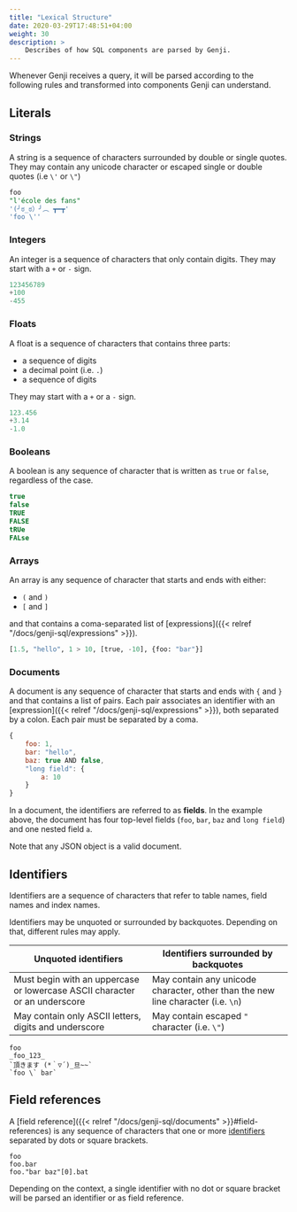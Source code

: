 ```yaml
---
title: "Lexical Structure"
date: 2020-03-29T17:48:51+04:00
weight: 30
description: >
    Describes of how SQL components are parsed by Genji.
---
```


Whenever Genji receives a query, it will be parsed according to the following rules and transformed into components Genji can understand.

## Literals

### Strings

A string is a sequence of characters surrounded by double or single quotes. They may contain any unicode character or escaped single or double quotes \(i.e `\'` or `\"`\)

```sql
foo
"l'école des fans"
'(╯ಠ_ಠ）╯︵ ┳━┳'
'foo \''
```

### Integers

An integer is a sequence of characters that only contain digits. They may start with a `+` or `-` sign.

```sql
123456789
+100
-455
```

### Floats

A float is a sequence of characters that contains three parts:

* a sequence of digits
* a decimal point \(i.e. `.`\)
* a sequence of digits

They may start with a `+` or a `-` sign.

```sql
123.456
+3.14
-1.0
```

### Booleans

A boolean is any sequence of character that is written as `true` or `false`, regardless of the case.

```sql
true
false
TRUE
FALSE
tRUe
FALse
```

### Arrays

An array is any sequence of character that starts and ends with either:

* `(` and `)`
* `[` and `]`

and that contains a coma-separated list of [expressions]({{< relref "/docs/genji-sql/expressions" >}}).

```python
[1.5, "hello", 1 > 10, [true, -10], {foo: "bar"}]
```

### Documents

A document is any sequence of character that starts and ends with `{` and `}` and that contains a list of pairs.
Each pair associates an identifier with an [expression]({{< relref "/docs/genji-sql/expressions" >}}), both separated by a colon. Each pair must be separated by a coma.

```js
{
    foo: 1,
    bar: "hello",
    baz: true AND false,
    "long field": {
        a: 10
    }
}
```

In a document, the identifiers are referred to as **fields**.
In the example above, the document has four top-level fields (`foo`, `bar`, `baz` and `long field`) and one nested field `a`.

Note that any JSON object is a valid document.

## Identifiers

Identifiers are a sequence of characters that refer to table names, field names and index names.

Identifiers may be unquoted or surrounded by backquotes. Depending on that, different rules may apply.

| Unquoted identifiers                                                       | Identifiers surrounded by backquotes                                             |
| -------------------------------------------------------------------------- | -------------------------------------------------------------------------------- |
| Must begin with an uppercase or lowercase ASCII character or an underscore | May contain any unicode character, other than the new line character (i.e. `\n`) |
| May contain only ASCII letters, digits and underscore                      | May contain escaped `"` character (i.e. `\"`)                                    |

```text
foo
_foo_123_
`頂きます (*｀▽´)_旦~~`
`foo \` bar`
```

## Field references

A [field reference]({{< relref "/docs/genji-sql/documents" >}}#field-references) is any sequence of characters that one or more [identifiers](#identifiers) separated by dots or square brackets.

```text
foo
foo.bar
foo."bar baz"[0].bat
```

Depending on the context, a single identifier with no dot or square bracket will be parsed an identifier or as field reference.
